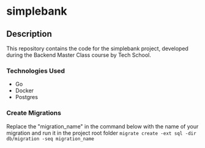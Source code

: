 # simplebank

## Description
This repository contains the code for the simplebank project, developed during the Backend Master Class course by Tech School.
### Technologies Used
* Go
* Docker
* Postgres
### Create Migrations
Replace the "migration_name" in the command below with the name of your migration and run it in the project root folder
```migrate create -ext sql -dir db/migration -seq migration_name```



